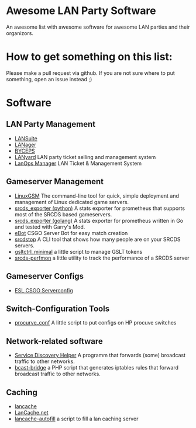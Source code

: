 # Awesome LAN Party Software

An awesome list with awesome software for awesome LAN parties and their organizors.

# How to get something on this list:

Please make a pull request via github.
If you are not sure where to put something, open an issue instead ;)

# Software

## LAN Party Management

- [LANSuite](https://lansuite.github.io/lansuite/)
- [LANager](https://github.com/zeropingheroes/lanager)
- [BYCEPS](https://byceps.nwsnet.de/)
- [LANyard](https://github.com/zeropingheroes/lanyard) LAN party ticket selling and management system
- [LanOps Manager](https://github.com/lanops/manager) LAN Ticket & Management System

## Gameserver Management

- [LinuxGSM](https://linuxgsm.com/) The command-line tool for quick, simple deployment and management of Linux dedicated game servers.
- [srcds_exporter (python)](https://github.com/991jo/srcds_exporter) A stats exporter for prometheus that supports most of the SRCDS based gameservers.
- [srcds_exporter (golang)](https://github.com/galexrt/srcds_exporter) A stats exporter for prometheus written in Go and tested with Garry's Mod.
- [eBot](https://github.com/deStrO/eBot-CSGO) CSGO Server Bot for easy match creation
- [srcdstop](https://github.com/991jo/srcdstop) A CLI tool that shows how many people are on your SRCDS servers.
- [gsltctrl_minimal](https://github.com/991jo/gsltctrl_minimal) a little script to manage GSLT tokens
- [srcds-perfmon](https://github.com/OpenSourceLAN/srcds-perfmon) a little utility to track the performance of a SRCDS server

## Gameserver Configs

- [ESL CSGO Serverconfig](https://play.eslgaming.com/download/26251762/)

## Switch-Configuration Tools

- [procurve_conf](https://github.com/991jo/procurve-conf) A little script to put configs on HP procuve switches

## Network-related software

- [Service Discovery Helper](https://github.com/OpenSourceLAN/service-discovery-helper) A programm that forwards (some) broadcast traffic to other networks.
- [bcast-bridge](https://git.kopf-tisch.de/razzor/bcast-bridge) a PHP script that generates iptables rules that forward broadcast traffic to other networks.

## Caching

- [lancache](https://github.com/bntjah/lancache)
- [LanCache.net](https://lancache.net/)
- [lancache-autofill](https://github.com/zeropingheroes/lancache-autofill) a script to fill a lan caching server
